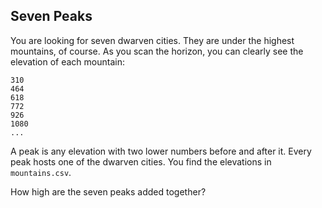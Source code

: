 
## Seven Peaks

You are looking for seven dwarven cities.
They are under the highest mountains, of course.
As you scan the horizon, you can clearly see the elevation of each mountain:

    310
    464
    618
    772
    926
    1080
    ...
    
A peak is any elevation with two lower numbers before and after it.
Every peak hosts one of the dwarven cities.
You find the elevations in `mountains.csv`.


How high are the seven peaks added together?
